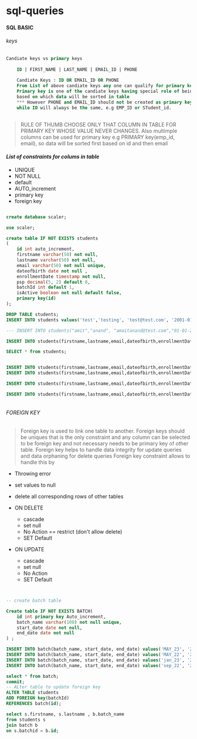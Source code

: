 # sql-queries

#### SQL BASIC 
 ###### _keys_
```sql
Candiate keys vs primary keys
         
    ID | FIRST_NAME | LAST_NAME | EMAIL_ID | PHONE
         
    Candiate Keys : ID OR EMAIL_ID OR PHONE
    From List of above candiate keys any one can qualify for primary key
    Primary key is one of the candiate keys having special role of being the key 
    based on which data will be sorted in table
    *** However PHONE and EMAIL_ID should not be created as primary key as they can change in future for person
    while ID will always be the same, e.g EMP_ID or STudent_id.
   

```
> RULE OF THUMB  CHOOSE ONLY THAT COLUMN IN TABLE FOR PRIMARY KEY WHOSE VALUE NEVER CHANGES. Also multimple columns can be used 
> for primary key e.g PRIMARY key(emp_id, email), so data will be sorted first based on id and then email

#### _List of constraints for colums in table_

- UNIQUE
- NOT NULL
- default
- AUTO_increment
- primary key
- foreign key

```sql

create database scaler;

use scaler;

create table IF NOT EXISTS students 
(
	id int auto_increment,
    firstname varchar(50) not null,
    lastname varchar(50) not null,
    email varchar(50) not null unique,
    dateofbirth date not null ,
    enrollmentDate timestamp not null,
    psp decimal(5, 2) default 0,
    batchId int default 1,
    isActive boolean not null default false,
    primary key(id)
);

DROP TABLE students;
INSERT INTO students values('test','testing', 'test@test.com', '2001-01-28' , now(), 82.23, 1, 1);

--- INSERT INTO students("amit","anand", "amaitanand@test.com","01-01-2001",date,"12.23","1","1");

INSERT INTO students(firstname,lastname,email,dateofbirth,enrollmentDate,psp,batchId,isActive)  values('amit','sharma', 'amaitsharma@test.com', '2001-10-19' , now(), 12.23, 1, 1);

SELECT * from students;


INSERT INTO students(firstname,lastname,email,dateofbirth,enrollmentDate,psp,batchId,isActive)  values('amit','sharma', 'amaitsharma@test.com', '2001-10-19' , now(), 12.23, 1, 1);
INSERT INTO students(firstname,lastname,email,dateofbirth,enrollmentDate,psp,batchId,isActive)  values('babu','sharma', 'babutsharma@test.com', '1999-10-19' , now(), 22.23, 2, 1);

INSERT INTO students(firstname,lastname,email,dateofbirth,enrollmentDate,psp,batchId,isActive)  values('babu','verma', 'babuverma@test.com', '2012-10-19' , now(),29.23, null, 1);

INSERT INTO students(firstname,lastname,email,dateofbirth,enrollmentDate,psp,batchId,isActive)  values('abhi','sharma', 'abhisharma@test.com', '1998-10-19' , now(), 12.23, 3, 1);



```

###### _FOREIGN KEY_
> Foreign key is used to link one table to another. Foreign keys should be uniques that is the only constraint and any column
> can be selected to be foreign key and not necessary needs to be primary key of other table.
> Foreign key helps to handle data integrity for update queries and data orphaning for delete queries 
> Foreign key constraint  allows to handle this by
 - Throwing error
 - set values to null
 - delete all corresponding rows of other tables



-  ON DELETE
   -    cascade 
   -    set null
   -    No Action == restrict (don't allow delete)
   -    SET Default
- ON UPDATE
  - cascade 
   - set null
   - No Action
   - SET Default



```sql


-- create batch table

Create table IF NOT EXISTS BATCH(
	id int primary key Auto_increment,
    batch_name varchar(100) not null unique,
    start_date date not null,
    end_date date not null
) ;

INSERT INTO batch(batch_name, start_date, end_date) values('MAY_23', '2023-01-12', '2024-03-16');
INSERT INTO batch(batch_name, start_date, end_date) values('MAY_22', '2022-05-12', '2023-03-16');
INSERT INTO batch(batch_name, start_date, end_date) values('jan_23', '2023-01-12', '2024-03-16');
INSERT INTO batch(batch_name, start_date, end_date) values('sep_22', '2023-09-12', '2024-12-16');

select * from batch;
commit;
-- ALter table to update foreign key
ALTER TABLE students
ADD FOREIGN key(batchId)
REFERENCES batch(id);

select s.firstname, s.lastname , b.batch_name
from students s
join batch b
on s.batchid = b.id; 


```





